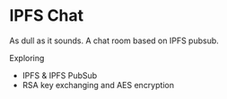 # IPFS Chat
As dull as it sounds. A chat room based on IPFS pubsub.

Exploring
- IPFS & IPFS PubSub
- RSA key exchanging and AES encryption
